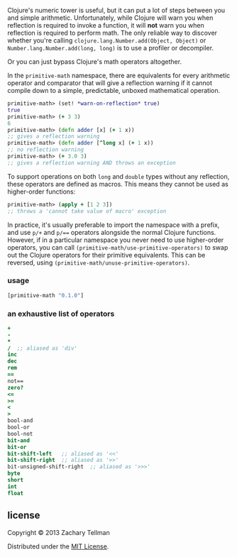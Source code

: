 Clojure's numeric tower is useful, but it can put a lot of steps between you and simple arithmetic.  Unfortunately, while Clojure will warn you when reflection is required to invoke a function, it will **not** warn you when reflection is required to perform math.  The only reliable way to discover whether you're calling `clojure.lang.Number.add(Object, Object)` or `Number.lang.Number.add(long, long)` is to use a profiler or decompiler.

Or you can just bypass Clojure's math operators altogether.

In the `primitive-math` namespace, there are equivalents for every arithmetic operator and comparator that will give a reflection warning if it cannot compile down to a simple, predictable, unboxed mathematical operation.

```clj
primitive-math> (set! *warn-on-reflection* true)
true
primitive-math> (+ 3 3)
6
primitive-math> (defn adder [x] (+ 1 x)) 
;; gives a reflection warning 
primitive-math> (defn adder [^long x] (+ 1 x))
;; no reflection warning
primitive-math> (+ 3.0 3)
;; gives a reflection warning AND throws an exception
```

To support operations on both `long` and `double` types without any reflection, these operators are defined as macros.  This means they cannot be used as higher-order functions:

```clj
primitive-math> (apply + [1 2 3])
;; throws a 'cannot take value of macro' exception
```

In practice, it's usually preferable to import the namespace with a prefix, and use `p/+` and `p/==` operators alongside the normal Clojure functions.  However, if in a particular namespace you never need to use higher-order operators, you can call `(primitive-math/use-primitive-operators)` to swap out the Clojure operators for their primitive equivalents.  This can be reversed, using `(primitive-math/unuse-primitive-operators)`.

### usage

```clj
[primitive-math "0.1.0"]
```

### an exhaustive list of operators

```clj
+
- 
*
/  ;; aliased as 'div'
inc
dec
rem
==
not==
zero?
<=
>=
<
>
bool-and
bool-or
bool-not
bit-and
bit-or
bit-shift-left	 ;; aliased as '<<'
bit-shift-right  ;; aliased as '>>'
bit-unsigned-shift-right  ;; aliased as '>>>'
byte
short
int
float
```

## license

Copyright © 2013 Zachary Tellman

Distributed under the [MIT License](http://opensource.org/licenses/MIT).
